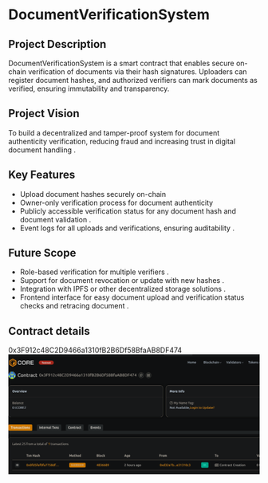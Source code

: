 # DocumentVerificationSystem

## Project Description 
DocumentVerificationSystem is a smart contract that enables secure on-chain verification of documents via their hash signatures. Uploaders can register document hashes, and authorized verifiers can mark documents as verified, ensuring immutability and transparency.

## Project Vision 
To build a decentralized and tamper-proof system for document authenticity verification, reducing fraud and increasing trust in digital document handling .

## Key Features
- Upload document hashes securely on-chain
- Owner-only verification process for document authenticity
- Publicly accessible verification status for any document hash and document validation .
- Event logs for all uploads and verifications, ensuring auditability .

## Future Scope
- Role-based verification for multiple verifiers . 
- Support for document revocation or update with new hashes .
- Integration with IPFS or other decentralized storage solutions .
- Frontend interface for easy document upload and verification status checks and retracing document .

## Contract details 
0x3F912c48C2D9466a1310fB2B6Df58BfaAB8DF474![alt text](image.png)
